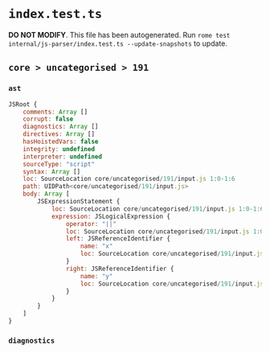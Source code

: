 # `index.test.ts`

**DO NOT MODIFY**. This file has been autogenerated. Run `rome test internal/js-parser/index.test.ts --update-snapshots` to update.

## `core > uncategorised > 191`

### `ast`

```javascript
JSRoot {
	comments: Array []
	corrupt: false
	diagnostics: Array []
	directives: Array []
	hasHoistedVars: false
	integrity: undefined
	interpreter: undefined
	sourceType: "script"
	syntax: Array []
	loc: SourceLocation core/uncategorised/191/input.js 1:0-1:6
	path: UIDPath<core/uncategorised/191/input.js>
	body: Array [
		JSExpressionStatement {
			loc: SourceLocation core/uncategorised/191/input.js 1:0-1:6
			expression: JSLogicalExpression {
				operator: "||"
				loc: SourceLocation core/uncategorised/191/input.js 1:0-1:6
				left: JSReferenceIdentifier {
					name: "x"
					loc: SourceLocation core/uncategorised/191/input.js 1:0-1:1 (x)
				}
				right: JSReferenceIdentifier {
					name: "y"
					loc: SourceLocation core/uncategorised/191/input.js 1:5-1:6 (y)
				}
			}
		}
	]
}
```

### `diagnostics`

```

```
